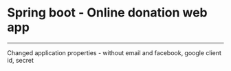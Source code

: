 # Spring boot - Online donation web app
---
Changed application properties - without email and facebook, google client id, secret  
